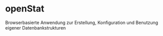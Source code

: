 # openStat
Browserbasierte Anwendung zur Erstellung, Konfiguration und Benutzung eigener Datenbankstrukturen
